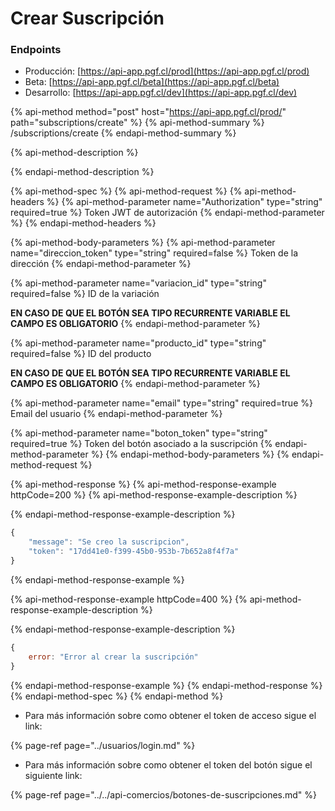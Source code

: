 # Crear Suscripción

### Endpoints

* Producción:  [https://api-app.pgf.cl/prod](https://api-app.pgf.cl/prod)
* Beta: [https://api-app.pgf.cl/beta](https://api-app.pgf.cl/beta)
* Desarrollo: [https://api-app.pgf.cl/dev](https://api-app.pgf.cl/dev)

{% api-method method="post" host="https://api-app.pgf.cl/prod/" path="subscriptions/create" %}
{% api-method-summary %}
/subscriptions/create
{% endapi-method-summary %}

{% api-method-description %}

{% endapi-method-description %}

{% api-method-spec %}
{% api-method-request %}
{% api-method-headers %}
{% api-method-parameter name="Authorization" type="string" required=true %}
Token JWT de autorización
{% endapi-method-parameter %}
{% endapi-method-headers %}

{% api-method-body-parameters %}
{% api-method-parameter name="direccion\_token" type="string" required=false %}
Token de la dirección
{% endapi-method-parameter %}

{% api-method-parameter name="variacion\_id" type="string" required=false %}
ID de la variación  
  
**EN CASO DE QUE EL BOTÓN SEA TIPO RECURRENTE VARIABLE EL CAMPO ES OBLIGATORIO**
{% endapi-method-parameter %}

{% api-method-parameter name="producto\_id" type="string" required=false %}
ID del producto  
  
**EN CASO DE QUE EL BOTÓN SEA TIPO RECURRENTE VARIABLE EL CAMPO ES OBLIGATORIO**
{% endapi-method-parameter %}

{% api-method-parameter name="email" type="string" required=true %}
Email del usuario
{% endapi-method-parameter %}

{% api-method-parameter name="boton\_token" type="string" required=true %}
Token del botón asociado a la suscripción
{% endapi-method-parameter %}
{% endapi-method-body-parameters %}
{% endapi-method-request %}

{% api-method-response %}
{% api-method-response-example httpCode=200 %}
{% api-method-response-example-description %}

{% endapi-method-response-example-description %}

```javascript
{
    "message": "Se creo la suscripcion",
    "token": "17dd41e0-f399-45b0-953b-7b652a8f4f7a"
}
```
{% endapi-method-response-example %}

{% api-method-response-example httpCode=400 %}
{% api-method-response-example-description %}

{% endapi-method-response-example-description %}

```javascript
{
    error: "Error al crear la suscripción"
}
```
{% endapi-method-response-example %}
{% endapi-method-response %}
{% endapi-method-spec %}
{% endapi-method %}

* Para más información sobre como obtener el token de acceso sigue el link:

{% page-ref page="../usuarios/login.md" %}

* Para más información sobre como obtener el token del botón sigue el siguiente link:

{% page-ref page="../../api-comercios/botones-de-suscripciones.md" %}

